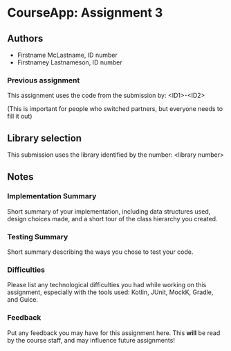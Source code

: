 # CourseApp: Assignment 3

## Authors
* Firstname McLastname, ID number
* Firstnamey Lastnameson, ID number

### Previous assignment
This assignment uses the code from the submission by: <ID1\>-<ID2\>

(This is important for people who switched partners, but everyone needs to fill it out)

## Library selection
This submission uses the library identified by the number: <library number\>

## Notes

### Implementation Summary
Short summary of your implementation, including data structures used, design choices made, and
a short tour of the class hierarchy you created.

### Testing Summary
Short summary describing the ways you chose to test your code.

### Difficulties
Please list any technological difficulties you had while working on this assignment, especially
with the tools used: Kotlin, JUnit, MockK, Gradle, and Guice.

### Feedback
Put any feedback you may have for this assignment here. This **will** be read by the course staff,
and may influence future assignments!